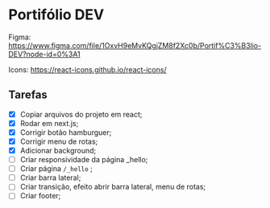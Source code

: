 # Portifólio DEV

Figma: <https://www.figma.com/file/1OxvH9eMvKQgjZM8f2Xc0b/Portif%C3%B3lio-DEV?node-id=0%3A1>

Icons: <https://react-icons.github.io/react-icons/>

## Tarefas

- [x] Copiar arquivos do projeto em react;
- [x] Rodar em next.js;
- [x] Corrigir botão hamburguer;
- [x] Corrigir menu de rotas;
- [x] Adicionar background;
- [ ] Criar responsividade da página \_hello;
- [ ] Criar página `/_hello` ;
- [ ] Criar barra lateral;
- [ ] Criar transição, efeito abrir barra lateral, menu de rotas;
- [ ] Criar footer;
